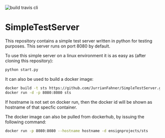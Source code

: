 ![build travis cli](https://api.travis-ci.org/JurrianFahner/SimpleTestServer.svg?branch=master)
# SimpleTestServer
This repository contains a simple test server written in python for testing purposes. This server runs on port 8080 by default.

To use this simple server on a linux environment it is as easy as (after cloning this repository):
```bash
python start.py
```

It can also be used to build a docker image:
```bash
docker build -t sts https://github.com/JurrianFahner/SimpleTestServer.git
docker run -d -p 8080:8080 sts
```
If hostname is not set on docker run, then the docker id will be shown as hostname of that specfic container.

The docker image can also be pulled from dockerhub, by issuing the following command:
```bash
docker run -p 8080:8080 --hostname hostname -d ensignprojects/sts
```